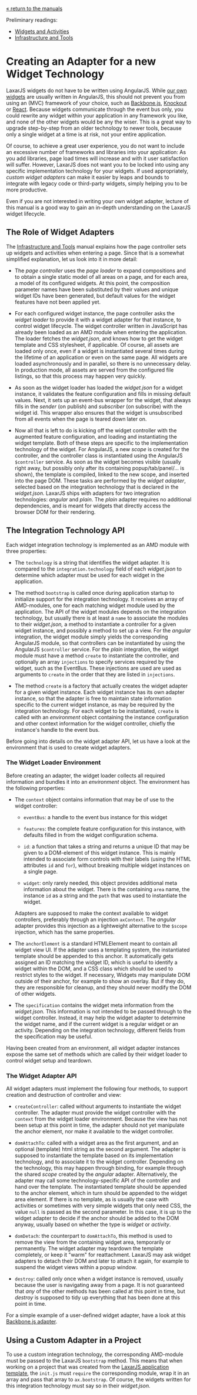 [« return to the manuals](index.md)

Preliminary readings:

* [Widgets and Activities](widgets_and_activities.md)
* [Infrastructure and Tools](infrastructure_and_tools.md)


# Creating an Adapter for a new Widget Technology

LaxarJS widgets do not have to be written using AngularJS.
While [our own widgets](http://laxarjs.github.io/widget-browser) are usually written in AngularJS, this should not prevent you from using an (MVC) framework of your choice, such as [Backbone.js](http://backbonejs.org), [Knockout](http://knockoutjs.com/) or [React](https://facebook.github.io/react/).
Because widgets communicate through the event bus only, you could rewrite any widget within your application in any framework you like, and none of the other widgets would be any the wiser.
This is a great way to upgrade step-by-step from an older technology to newer tools, because only a single widget at a time is at risk, not your entire application.

Of course, to achieve a great user experience, you do not want to include an excessive number of frameworks and libraries into your application:
As you add libraries, page load times will increase and with it user satisfaction will suffer.
However, LaxarJS does not want you to be locked into using any specific implementation technology for your widgets.
If used appropriately, _custom widget adapters_ can make it easier by leaps and bounds to integrate with legacy code or third-party widgets, simply helping you to be more productive.

Even if you are not interested in writing your own widget adapter, lecture of this manual is a good way to gain an in-depth understanding on the LaxarJS widget lifecycle.


## The Role of Widget Adapters

The [Infrastructure and Tools](infrastructure_and_tools.md) manual explains how the page controller sets up widgets and activities when entering a page.
Since that is a somewhat simplified explanation, let us look into it in more detail:

* The _page controller_ uses the _page loader_ to expand compositions and to obtain a single static model of all areas on a page, and for each area, a model of its configured widgets.
At this point, the composition parameter names have been substituted by their values and unique widget IDs have been generated, but default values for the widget features have not been applied yet.

* For each configured widget instance, the page controller asks the _widget loader_ to provide it with a widget adapter for that instance, to control widget lifecycle.
The widget controller written in JavaScript has already been loaded as an AMD module when entering the application.
The loader fetches the _widget.json_, and knows how to get the widget template and CSS stylesheet, if applicable.
Of course, all assets are loaded only once, even if a widget is instantiated several times during the lifetime of an application or even on the same page.
All widgets are loaded asynchronously and in parallel, so there is no unnecessary delay.
In production mode, all assets are served from the configured file listings, so that this process may happen very quickly.

* As soon as the widget loader has loaded the _widget.json_ for a widget instance, it validates the feature configuration and fills in missing default values.
Next, it sets up an event-bus wrapper for the widget, that always fills in the _sender_ (on publish) and _subscriber_ (on subscribe) with the widget id.
This wrapper also ensures that the widget is unsubscribed from all events when the page is teared down later on.

* Now all that is left to do is kicking off the widget controller with the augmented feature configuration, and loading and instantiating the widget template.
Both of these steps are specific to the implementation technology of the widget.
For AngularJS, a new _scope_ is created for the controller, and the controller class is instantiated using the AngularJS `$controller` service.
As soon as the widget becomes visible (usually right away, but possibly only after its containing popup/tab/panel/... is shown), the template is compiled, linked to the new scope, and inserted into the page DOM.
These tasks are performed by the _widget adapter_, selected based on the integration technology that is declared in the _widget.json._
LaxarJS ships with adapters for two integration technologies: _angular_ and _plain_.
The _plain_ adapter requires no additional dependencies, and is meant for widgets that directly access the browser DOM for their rendering.


## The Integration Technology API

Each widget integration technology is implemented as an AMD module with three properties:

* The `technology` is a string that identifies the widget adapter.
  It is compared to the `integration.technology` field of each _widget.json_ to determine which adapter must be used for each widget in the application.

* The method `bootstrap` is called once during application startup to initialize support for the integration technology.
  It receives an array of AMD-modules, one for each matching widget module used by the application.
  The API of the widget modules depends on the integration technology, but usually there is at least a `name` to associate the modules to their _widget.json,_ a method to instantiate a controller for a given widget instance, and possibly a method to set up a view.
  For the _angular_ integration, the widget module simply yields the corresponding AngularJS module, so that controllers can be instantiated by using the AngularJS `$controller` service.
  For the _plain_ integration, the widget module must have a method `create` to instantiate the controller, and optionally an array `injections` to specify services required by the widget, such as the EventBus.
  These injections are used are used as arguments to `create` in the order that they are listed in `injections`.

* The method `create` is a factory that actually creates the widget adapter for a given widget instance.
  Each widget instance has its own adapter instance, so that the adapter is free to maintain state information specific to the current widget instance, as may be required by the integration technology.
  For each widget to be instantiated, `create` is called with an _environment_ object containing the instance configuration and other context information for the widget controller, chiefly the instance's handle to the event bus.

Before going into details on the widget adapter API, let us have a look at the environment that is used to create widget adapters.


### The Widget Loader Environment

Before creating an adapter, the widget loader collects all required information and bundles it into an _environment_ object.
The environment has the following properties:

* The `context` object contains information that may be of use to the widget controller:

  * `eventBus`: a handle to the event bus instance for this widget

  * `features`: the complete feature configuration for this instance, with defaults filled in from the widget configuration schema.

  * `id`: a function that takes a string and returns a unique ID that may be given to a DOM-element of this widget instance.
    This is mainly intended to associate form controls with their labels (using the HTML attributes `id` and `for`), without breaking multiple widget instances on a single page.

  * `widget`: only rarely needed, this object provides additional meta information about the widget.
    There is the containing `area` name, the instance `id` as a string and the `path` that was used to instantiate the widget.

  Adapters are supposed to make the context available to widget controllers, preferably through an injection `axContext`.
  The _angular_ adapter provides this injection as a lightweight alternative to the `$scope` injection, which has the same properties.

* The `anchorElement` is a standard HTMLElement meant to contain all widget view UI.
  If the adapter uses a templating system, the instantiated template should be appended to this anchor.
  It automatically gets assigned an ID matching the widget ID, which is useful to identify a widget within the DOM, and a CSS class which should be used to restrict styles to the widget.
  If necessary, Widgets may manipulate DOM outside of their anchor, for example to show an overlay.
  But if they do, they are responsible for cleanup, and they should never modify the DOM of other widgets.

* The `specification` contains the widget meta information from the _widget.json._
  This information is not intended to be passed through to the widget controller.
  Instead, it may help the widget adapter to determine the widget name, and if the current widget is a regular widget or an activity.
  Depending on the integration technology, different fields from the specification may be useful.

Having been created from an environment, all widget adapter instances expose the same set of methods which are called by their widget loader to control widget setup and teardown.


### The Widget Adapter API

All widget adapters must implement the following four methods, to support creation and destruction of controller and view:

* `createController`: called without arguments to instantiate the widget controller.
  The adapter must provide the widget controller with the `context` from the widget loader environment.
  Because the view has not been setup at this point in time, the adapter should not yet manipulate the anchor element, nor make it available to the widget controller.

* `domAttachTo`: called with a widget area as the first argument, and an optional (template) html string as the second argument.
  The adapter is supposed to instantiate the template based on its implementation technology, and to associate it to the widget controller.
  Depending on the technology, this may happen through binding, for example through the shared _scope_ created by the _angular_ adapter.
  Alternatively, the adapter may call some technology-specific API of the controller and hand over the template.
  The instantiated template should be appended to the anchor element, which in turn should be appended to the widget area element.
  If there is no template, as is usually the case with activities or sometimes with very simple widgets that only need CSS, the value `null` is passed as the second parameter.
  In this case, it is up to the widget adapter to decide if the anchor should be added to the DOM anyway, usually based on whether the type is _widget_ or _activity_.

* `domDetach`: the counterpart to `domAttachTo`, this method is used to remove the view from the containing widget area, temporarily or permanently.
  The widget adapter may teardown the template completely, or keep it "warm" for reattachment.
  LaxarJS may ask widget adapters to detach their DOM and later to attach it again, for example to suspend the widget views within a popup window.

* `destroy`: called only once when a widget instance is removed, usually because the user is navigating away from a page.
  It is not guaranteed that _any_ of the other methods has been called at this point in time, but _destroy_ is supposed to tidy up everything that has been done at this point in time.

For a simple example of a user-defined widget adapter, have a look at this [Backbone.js adapter](https://github.com/alex3683/laxar-backbone-adapter).


## Using a Custom Adapter in a Project

To use a custom integration technology, the corresponding AMD-module must be passed to the LaxarJS `bootstrap` method.
This means that when working on a project that was created from the [LaxarJS application template](https://github.com/LaxarJS/grunt-init-laxar-application), the `init.js` must `require` the corresponding module, wrap it in an array and pass that array to `ax.bootstrap`.
Of course, the widgets written for this integration technology must say so in their _widget.json._
